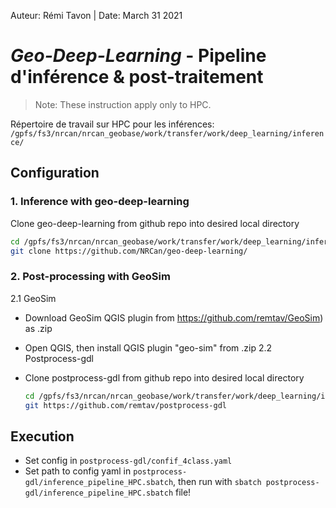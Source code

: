 Auteur: Rémi Tavon | Date: March 31 2021

# *Geo-Deep-Learning*  - Pipeline d'inférence & post-traitement
> Note: These instruction apply only to HPC.

Répertoire de travail sur HPC pour les inférences:
`/gpfs/fs3/nrcan/nrcan_geobase/work/transfer/work/deep_learning/inference/`

## Configuration

### 1. Inference with geo-deep-learning 
Clone geo-deep-learning from github repo into desired local directory

   ```.sh
   cd /gpfs/fs3/nrcan/nrcan_geobase/work/transfer/work/deep_learning/inference/
   git clone https://github.com/NRCan/geo-deep-learning/
   ```

### 2. Post-processing with GeoSim
2.1 GeoSim

- Download GeoSim QGIS plugin from https://github.com/remtav/GeoSim) as .zip
- Open QGIS, then install QGIS plugin "geo-sim" from .zip
2.2 Postprocess-gdl
  
- Clone postprocess-gdl from github repo into desired local directory

   ```.sh
   cd /gpfs/fs3/nrcan/nrcan_geobase/work/transfer/work/deep_learning/inference/
   git https://github.com/remtav/postprocess-gdl
   ```

## Execution
- Set config in `postprocess-gdl/confif_4class.yaml`
- Set path to config yaml in `postprocess-gdl/inference_pipeline_HPC.sbatch`, then run with `sbatch postprocess-gdl/inference_pipeline_HPC.sbatch` file!